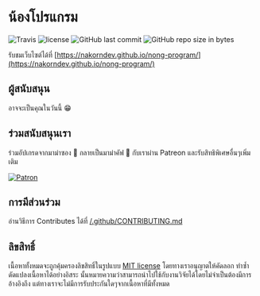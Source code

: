 # น้องโปรแกรม

![Travis](https://img.shields.io/travis/nakorndev/nong-program.svg)
![license](https://img.shields.io/github/license/nakorndev/nong-program.svg)
![GitHub last commit](https://img.shields.io/github/last-commit/nakorndev/nong-program.svg)
![GitHub repo size in bytes](https://img.shields.io/github/repo-size/nakorndev/nong-program.svg)

รับชมเว็บไซต์ได้ที่ [https://nakorndev.github.io/nong-program/](https://nakorndev.github.io/nong-program/)

## ผู้สนับสนุน

อาจจะเป็นคุณในวันนี้ 😁

## ร่วมสนับสนุนเรา

ร่วมอัปเกรดจากมาม่าซอง 🍜 กลายเป็นมาม่าคัฟ 🥡 กับเราผ่าน Patreon และรับสิทธิพิเศษอื่นๆเพิ่มเติม

[![Patron](https://c5.patreon.com/external/logo/become_a_patron_button@2x.png)](https://www.patreon.com/bePatron?c=1655061)

## การมีส่วนร่วม

อ่านวิธีการ Contributes ได้ที่ [/.github/CONTRIBUTING.md](/.github/CONTRIBUTING.md)

## ลิขสิทธิ์

เนื้อหาทั้งหมดจะถูกคุ้มครองลิขสิทธิ์ในรูปแบบ [MIT license](https://www.gnu.org/licenses/lgpl-3.0.en.html) โดยทางเราอนุญาตให้คัดลอก ทำซ้ำ ดัดแปลงเนื้อหาได้อย่างอิสระ นั้นหมายความว่าสามารถนำไปใช้กับงานวิจัยได้โดยไม่จำเป็นต้องมีการอ้างอิงถึง แต่ทางเราจะไม่มีการรับประกันใดๆจากเนื้อหาที่มีทั้งหมด
